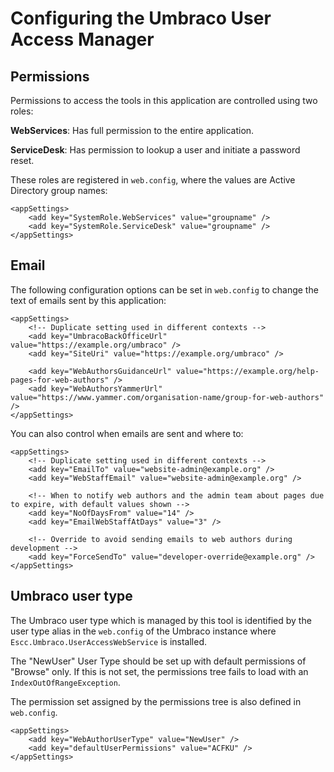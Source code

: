 # Configuring the Umbraco User Access Manager 

## Permissions

Permissions to access the tools in this application are controlled using two roles:

**WebServices**: Has full permission to the entire application.

**ServiceDesk**: Has permission to lookup a user and initiate a password reset.

These roles are registered in `web.config`, where the values are Active Directory group names:

	<appSettings>
	    <add key="SystemRole.WebServices" value="groupname" />
	    <add key="SystemRole.ServiceDesk" value="groupname" />
	</appSettings>

## Email

The following configuration options can be set in `web.config` to change the text of emails sent by this application:

	<appSettings>
		<!-- Duplicate setting used in different contexts -->
	    <add key="UmbracoBackOfficeUrl" value="https://example.org/umbraco" />
	    <add key="SiteUri" value="https://example.org/umbraco" />

	    <add key="WebAuthorsGuidanceUrl" value="https://example.org/help-pages-for-web-authors" />
	    <add key="WebAuthorsYammerUrl" value="https://www.yammer.com/organisation-name/group-for-web-authors" />
	</appSettings>

You can also control when emails are sent and where to:

	<appSettings>
		<!-- Duplicate setting used in different contexts -->
	    <add key="EmailTo" value="website-admin@example.org" />
	    <add key="WebStaffEmail" value="website-admin@example.org" />

		<!-- When to notify web authors and the admin team about pages due to expire, with default values shown -->
		<add key="NoOfDaysFrom" value="14" />
		<add key="EmailWebStaffAtDays" value="3" />

		<!-- Override to avoid sending emails to web authors during development -->
		<add key="ForceSendTo" value="developer-override@example.org" />
	</appSettings>

## Umbraco user type

The Umbraco user type which is managed by this tool is identified by the user type alias in the `web.config` of the Umbraco instance where `Escc.Umbraco.UserAccessWebService` is installed.

The "NewUser" User Type should be set up with default permissions of "Browse" only. If this is not set, the permissions tree fails to load with an `IndexOutOfRangeException`.

The permission set assigned by the permissions tree is also defined in `web.config`.

	<appSettings>
    	<add key="WebAuthorUserType" value="NewUser" />
		<add key="defaultUserPermissions" value="ACFKU" />
	</appSettings>

